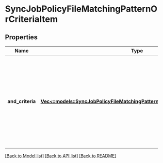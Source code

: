 # SyncJobPolicyFileMatchingPatternOrCriteriaItem

## Properties
Name | Type | Description | Notes
------------ | ------------- | ------------- | -------------
**and_criteria** | [**Vec<::models::SyncJobPolicyFileMatchingPatternOrCriteriaItemAndCriteriaItem>**](SyncJobPolicyFileMatchingPatternOrCriteriaItemAndCriteriaItem.md) | An array containing individual file criterion objects each describing one criterion.  These are logically AND&#39;ed together to form a set of criteria. | [optional] [default to null]

[[Back to Model list]](../README.md#documentation-for-models) [[Back to API list]](../README.md#documentation-for-api-endpoints) [[Back to README]](../README.md)


